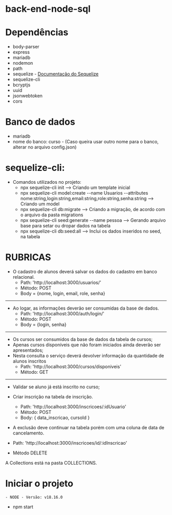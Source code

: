 # back-end-node-sql

# Dependências

 - body-parser
 - express
 - mariadb
 - nodemon
 - path
 - sequelize - [Documentação do Sequelize](https://sequelize.org/docs/v6/other-topics/migrations/)
 - sequelize-cli
 - bcryptjs
 - uuid
 - jsonwebtoken
 - cors

# Banco de dados
 - mariadb 
 - nome do banco: curso - (Caso queira usar outro nome para o banco, alterar no arquivo config.json)

# sequelize-cli: 

 - Comandos utilizados no projeto: 
    - npx sequelize-cli init 
        --> Criando um template inicial
    - npx sequelize-cli model:create --name Usuarios --attributes nome:string,login:string,email:string,role:string,senha:string 
        --> Criando um model
    - npx sequelize-cli db:migrate 
        --> Criando a migração, de acordo com o arquivo da pasta migrations
    - npx sequelize-cli seed:generate --name pessoa 
        --> Gerando arquivo base para setar ou dropar dados na tabela 
    - npx sequelize-cli db:seed:all 
        --> Inclui os dados inseridos no seed, na tabela


# RUBRICAS
 - O cadastro de alunos deverá salvar os dados do cadastro em banco relacional.
   - Path: 'http://localhost:3000/usuarios/'
   - Método: POST
   - Body = {nome, login, email, role, senha}
--------------------------------------------------------------------------------------------
- Ao logar, as informações deverão ser consumidas da base de dados.
    - Path: 'http://localhost:3000/auth/login/'
    - Método: POST
    - Body = {login, senha}
--------------------------------------------------------------------------------------------
- Os cursos ser consumidos da base de dados da tabela de cursos;
- Apenas cursos disponíveis que não foram iniciados ainda deverão ser apresentados; 
- Nesta consulta o serviço deverá devolver informação da quantidade de alunos inscritos
  - Path: 'http://localhost:3000/cursos/disponiveis'
  - Método: GET
--------------------------------------------------------------------------------------------
- Validar se aluno já está inscrito no curso; 
- Criar inscrição na tabela de inscrição.
  - Path: 'http://localhost:3000/inscricoes/:idUsuario'
  - Método: POST
  - Body: { data_inscricao, cursoId } 

- A exclusão deve continuar na tabela porém com uma coluna de data de cancelamento.
 - Path: 'http://localhost:3000/inscricoes/id/:idInscricao'
 - Método DELETE

 A Collections está na pasta COLLECTIONS. 
# Iniciar o projeto

    - NODE - Versão: v18.16.0

    

 - npm start
